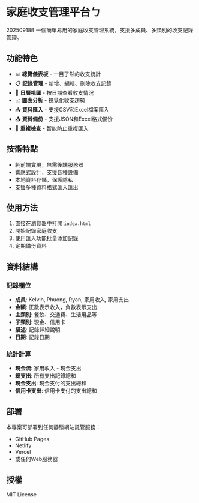 # 家庭收支管理平台ㄅ
20250918ß
一個簡單易用的家庭收支管理系統，支援多成員、多類別的收支記錄管理。

## 功能特色

- 📊 **總覽儀表板** - 一目了然的收支統計
- 📋 **記錄管理** - 新增、編輯、刪除收支記錄
- 📅 **日曆視圖** - 按日期查看收支情況
- 📈 **圖表分析** - 視覺化收支趨勢
- 📥 **資料匯入** - 支援CSV和Excel檔案匯入
- 📤 **資料備份** - 支援JSON和Excel格式備份
- 🔄 **重複檢查** - 智能防止重複匯入

## 技術特點

- 純前端實現，無需後端服務器
- 響應式設計，支援各種設備
- 本地資料存儲，保護隱私
- 支援多種資料格式匯入匯出

## 使用方法

1. 直接在瀏覽器中打開 `index.html`
2. 開始記錄家庭收支
3. 使用匯入功能批量添加記錄
4. 定期備份資料

## 資料結構

### 記錄欄位
- **成員**: Kelvin, Phuong, Ryan, 家用收入, 家用支出
- **金額**: 正數表示收入，負數表示支出
- **主類別**: 餐飲、交通費、生活用品等
- **子類別**: 現金、信用卡
- **描述**: 記錄詳細說明
- **日期**: 記錄日期

### 統計計算
- **現金流**: 家用收入 - 現金支出
- **總支出**: 所有支出記錄總和
- **現金支出**: 現金支付的支出總和
- **信用卡支出**: 信用卡支付的支出總和

## 部署

本專案可部署到任何靜態網站託管服務：
- GitHub Pages
- Netlify
- Vercel
- 或任何Web服務器

## 授權

MIT License
